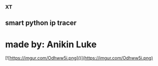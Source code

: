### XT
## smart python ip tracer
# made by: Anikin Luke
[![https://imgur.com/Odhww5i.png]()](https://imgur.com/Odhww5i.png)
